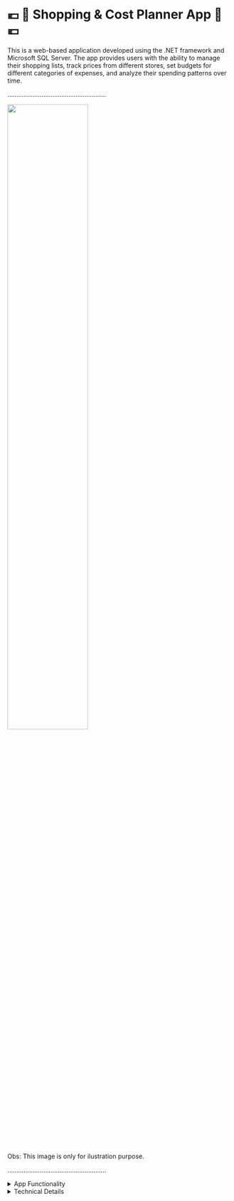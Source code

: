 
# :euro: :shopping_cart: Shopping & Cost Planner App :shopping_cart: :euro:
This is a web-based application developed using the .NET framework and Microsoft SQL Server. The app provides users with the ability to manage their shopping lists, track prices from different stores, set budgets for different categories of expenses, and analyze their spending patterns over time.


<p>....................................................... </p>
<img src="https://user-images.githubusercontent.com/79162778/230712716-a937548e-5e93-4a2a-abc1-bd29af80779c.png" width="60%">
<p>Obs: This image is only for ilustration purpose.  </p>
<p>....................................................... </p>
<p> </p>



<details>
<summary>App Functionality</summary>
<br>

The application allows users to create an account and log in to manage their shopping lists. Once logged in, users can view their shopping lists, add new items to an existing list, and create new shopping lists. The application also provides the ability to edit and delete existing shopping lists and items. The user can add multiple items to a shopping list, specify the quantity, and set the unit price of each item. The application calculates the total cost of each shopping list based on the quantity and unit price of each item. Overall, the application helps users plan their shopping and keep track of their expenses.

</details>
<details>
<summary>Technical Details</summary>
<br>

The app is developed using the .NET framework and Microsoft SQL Server for data storage. It uses RESTful APIs built with .NET Web API, and Swagger is used for API documentation. Authentication and authorization are implemented using Identity Server and JWT tokens. Email functionality is provided using SMTP.

The app follows best practices for configuration, such as dependency injection, logging, and base classes. LINQ is used to simplify data retrieval and processing. Blob storage is used to upload and read images and other media.
</details>

